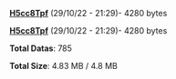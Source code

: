 [**H5cc8Tpf**](/data/H5cc8Tpf.txt) (29/10/22 - 21:29)- 4280 bytes

[**H5cc8Tpf**](/data/H5cc8Tpf.txt) (29/10/22 - 21:29)- 4280 bytes

**Total Datas**: 785

**Total Size**: 4.83 MB / 4.8 MB